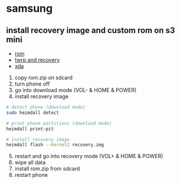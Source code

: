 # samsung

## install recovery image and custom rom on s3 mini

* [rom](https://www.androidfilehost.com/?w=files&flid=126317)
* [twrp and recovery](https://www.androidfilehost.com/?w=files&flid=15009)
* [xda](https://forum.xda-developers.com/galaxy-s3-mini/development/rom-cyanogenmod-14-1-gt-i8190-t3520752)

1. copy rom.zip on sdcard
2. turn phone off
3. go into download mode (VOL- & HOME & POWER)
4. install recovery image

```bash
# detect phone (download mode)
sudo heimdall detect

# print phone partitions (download mode)
heimdall print-pit

# install recovery image
heimdall flash --Kernel2 recovery.img
```

5. restart and go into recovery mode (VOL+ & HOME & POWER)
6. wipe all data
7. install rom.zip from sdcard
8. restart phone
